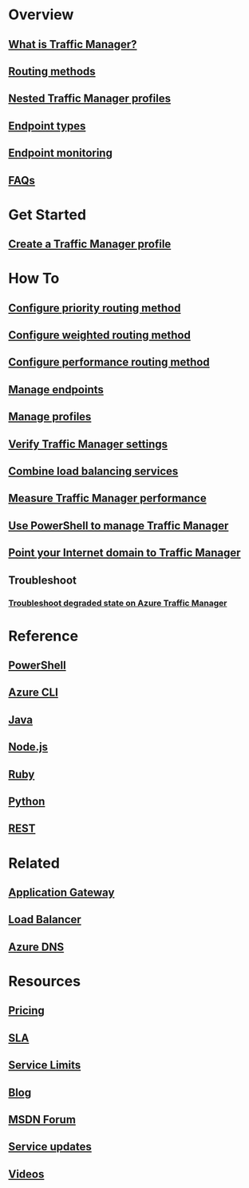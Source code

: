 # Overview
## [What is Traffic Manager?](traffic-manager-overview.md)
## [Routing methods](traffic-manager-routing-methods.md)
## [Nested Traffic Manager profiles](traffic-manager-nested-profiles.md)
## [Endpoint types](traffic-manager-endpoint-types.md)
## [Endpoint monitoring](traffic-manager-monitoring.md)
## [FAQs](traffic-manager-FAQs.md)

# Get Started
## [Create a Traffic Manager profile](traffic-manager-create-profile.md)

# How To

## [Configure priority routing method](traffic-manager-configure-priority-routing-method.md)
## [Configure weighted routing method](traffic-manager-configure-weighted-routing-method.md)
## [Configure performance routing method](traffic-manager-configure-performance-routing-method.md)
## [Manage endpoints](traffic-manager-manage-endpoints.md)
## [Manage profiles](traffic-manager-manage-profiles.md)
## [Verify Traffic Manager settings](traffic-manager-testing-settings.md)
## [Combine load balancing services](traffic-manager-load-balancing-azure.md)
## [Measure Traffic Manager performance](traffic-manager-performance-considerations.md)
## [Use PowerShell to manage Traffic Manager](traffic-manager-powershell-arm.md)
## [Point your Internet domain to Traffic Manager](traffic-manager-point-internet-domain.md)
## Troubleshoot
### [Troubleshoot degraded state on Azure Traffic Manager](traffic-manager-troubleshooting-degraded.md)

# Reference
## [PowerShell](https://docs.microsoft.com/powershell/module/azurerm.trafficmanager)
## [Azure CLI](https://docs.microsoft.com/cli/azure/network/traffic-manager)
## [Java](https://docs.microsoft.com/java/api/com.microsoft.azure.management.trafficmanager)
## [Node.js](http://azure.github.io/azure-sdk-for-node/azure-arm-trafficmanager/latest/)
## [Ruby](http://www.rubydoc.info/gems/azure_mgmt_traffic_manager)
## [Python](http://azure-sdk-for-python.readthedocs.io/en/latest/sample_azure-mgmt-trafficmanager.html)
## [REST](https://msdn.microsoft.com/library/mt163667.aspx)

# Related
## [Application Gateway](/application-gateway/)
## [Load Balancer](/load-balancer/)
## [Azure DNS](/dns/)

# Resources
## [Pricing](https://www.azure.cn/pricing/details/traffic-manager/)
## [SLA](https://www.azure.cn/support/sla/traffic-manager/)
## [Service Limits](../azure-subscription-service-limits.md#traffic-manager-limits)
## [Blog](https://azure.microsoft.com/blog/topics/networking/)
## [MSDN Forum](https://social.msdn.microsoft.com/Forums/en-US/home?forum=WAVirtualMachinesVirtualNetwork)
## [Service updates](https://azure.microsoft.com/updates/?product=traffic-manager)
## [Videos](https://azure.microsoft.com/resources/videos/index/?services=traffic-manager)
